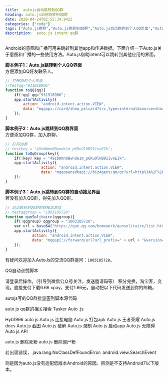 ```yaml
---
title:  autojs自动跳转到QQ群
heading: auto.js如何跳转到QQ群
date: 2020-04-24T02:55:34.942Z
categories: ["code"]
tags: ["Auto.js教程","Auto.js跳转到QQ群","Auto.js自动跳转到个人QQ页面","Auto.js intent"]
description:  auto.js intent qq群
---
```


Android的意图和广播可用来跳转到其他app和传递数据。下面介绍一下Auto.js关于意图和广播的一些使用方法。Auto.js借助intent可以跳转到其他应用的界面。

**脚本例子1：Auto.js跳转到个人QQ界面**   
方便添加QQ好友联系人。
```javascript
// 打开QQ的个人界面
//testqq="931918906"
function toQQ(qq){
    if(!qq) qq="931918906";
    app.startActivity({
        action: "android.intent.action.VIEW",
        data: "mqqapi://card/show_pslcard?src_type=internal&source=sharecard&version=1&uin=" + qq,
    });
}
```

**脚本例子2：Auto.js跳转到QQ群界面**   
方便添加QQ群，加入群聊。
```javascript
// 打开QQ群
// testkey = "49zbWmn0Bwnde1m_p6RuOlHB9IivoEIk";
function toQqGroup(key){
    if(!key) key = "49zbWmn0Bwnde1m_p6RuOlHB9IivoEIk";
    app.startActivity({
                action: "android.intent.action.VIEW",
                data: "mqqopensdkapi://bizAgent/qm/qr?url=http%3A%2F%2Fqm.qq.com%2Fcgi-bin%2Fqm%2Fqr%3Ffrom%3Dapp%26p%3Dandroid%26k%3D" + key
    });
}
```

**脚本例子3：Auto.js跳转到QQ群的自动接龙界面**   
若没有加入QQ群，得先加入QQ群。
```javascript
// 自动跳转到QQ群的群接龙游戏
// testqqgroup = "1003185728"
function qunSolitaire(qqgroup){
    if(!qqgroup) qqgroup = "1003185728";
    var url = base64("https://qun.qq.com/homework/qunsolitaire/list.html?_wv=1031&gc="+qqgroup+"&from=appstore_icon&from=qqminiprogram="+ qqgroup + "&state=1");
    app.startActivity({
            action: "android.intent.action.VIEW",
            data: "mqqapi://forward/url?url_prefix=" + url + "&version=1&src_type=web"
    });
}
```
有疑问欢迎加入AutoJs的交流QQ群提问：`1003185728`。



QQ自动点赞脚本

请登录后操作。（引导到微信公众号关注，发送邀请码等）
积分兑换，淘宝客，变现。直接支付下载6.66
xpay，支付1.66元，自动把以下代码发送到你的邮箱。


autojs写的QQ群批量签到脚本源代码

auto.js qq群的相关搜索
Tasker Auto .js

Hyb1996 auto js
Auto js 连接电脑
Auto js 打包apk
Auto js 王者荣耀
Auto.js docs
Auto.js 截图
Auto.js 破解
Auto.js 录制
Auto.js 启动app
Auto.js 无障碍
Auto js API

auto.js  删除死粉
auto.js  删除僵尸粉



若出现错误，
java.lang.NoClassDefFoundError: android.view.SearchEvent

则是因为auto.js没有适配低版本Android的原因。目测是不支持Android7以下版本。

